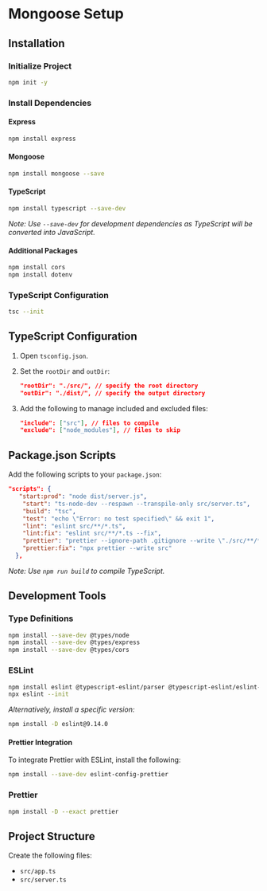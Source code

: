 # Mongoose Setup

## Installation

### Initialize Project

```bash
npm init -y
```

### Install Dependencies

#### Express

```bash
npm install express
```

#### Mongoose

```bash
npm install mongoose --save
```

#### TypeScript

```bash
npm install typescript --save-dev
```

_Note: Use `--save-dev` for development dependencies as TypeScript will be converted into JavaScript._

#### Additional Packages

```bash
npm install cors
npm install dotenv
```

### TypeScript Configuration

```bash
tsc --init
```

## TypeScript Configuration

1. Open `tsconfig.json`.
2. Set the `rootDir` and `outDir`:

   ```json
   "rootDir": "./src/", // specify the root directory
   "outDir": "./dist/", // specify the output directory
   ```

3. Add the following to manage included and excluded files:
   ```json
   "include": ["src"], // files to compile
   "exclude": ["node_modules"], // files to skip
   ```

## Package.json Scripts

Add the following scripts to your `package.json`:

```json
"scripts": {
   "start:prod": "node dist/server.js",
    "start": "ts-node-dev --respawn --transpile-only src/server.ts",
    "build": "tsc",
    "test": "echo \"Error: no test specified\" && exit 1",
    "lint": "eslint src/**/*.ts",
    "lint:fix": "eslint src/**/*.ts --fix",
    "prettier": "prettier --ignore-path .gitignore --write \"./src/**/*.+(js|ts|json)\"",
    "prettier:fix": "npx prettier --write src"
  },
```

_Note: Use `npm run build` to compile TypeScript._

## Development Tools

### Type Definitions

```bash
npm install --save-dev @types/node
npm install --save-dev @types/express
npm install --save-dev @types/cors
```

### ESLint

```bash
npm install eslint @typescript-eslint/parser @typescript-eslint/eslint-plugin --save-dev
npx eslint --init
```

_Alternatively, install a specific version:_

```bash
npm install -D eslint@9.14.0
```

#### Prettier Integration

To integrate Prettier with ESLint, install the following:

```bash
npm install --save-dev eslint-config-prettier
```

### Prettier

```bash
npm install -D --exact prettier
```

## Project Structure

Create the following files:

- `src/app.ts`
- `src/server.ts`

